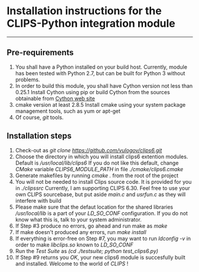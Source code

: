 # Installation instructions for the CLIPS-Python integration module
------

## Pre-requirements

1. You shall have a Python installed on your build host. Currently, module has been tested with Python 2.7, but can be built for Python 3 without problems.
2. In order to build this module, you shall have Cython  version not less than 0.25.1 Install Cython using pip or build Cython from the sources obtainable from [Cython web site](http://www.cython.org)
3. cmake version at least 2.8.5 Install cmake using your system package management tools, such as yum or apt-get
4. Of course, *git* tools.

## Installation steps

1. Check-out as _git clone https://github.com/vulogov/clips6.git_ 
2. Choose the directory in which you will install clips6 extention modules. Default is _/usr/local/lib/clips6_ If you do not like this default, change *CMake* variable *CLIPS6_MODULE_PATH* in file _./cmake/clips6.cmake_
3. Generate makefiles by running _cmake ._ from the root of the project
4. You will not be needed to install Clips source code. It is provided for you in _./clipssrc_ Currently, I am supporting CLIPS 6.30. Feel free to use your own CLIPS sourcebase, but put aside _main.c_ and _usrfun.c_ as they will interfere with build
5. Please make sure that the defaut location for the shared libraries _/usr/local/lib_ is a part of your *LD_SO_CONF* configuration. If you do not know what this is, talk to your system administrator.
6. If Step #3 produce no errors, go ahead and run make as _make_
7. If make doesn't produced any errors, run _make install_
8. If everything is error-free on Step #7, you may want to run _ldconfig -v_ in order to make _libclips.so_ known to *LD_SO_CONF*
9. Run the *Test Suite* as _(cd ./testsuite; python test_clips6.py)_
10. If Step #9 returns you *OK*, your new clips6 module is succesfully built and installed. Welcome to the world of *CLIPS* !

